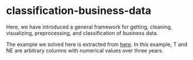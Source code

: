 # classification-business-data

Here, we have introduced a general framework for getting, cleaning, visualizing, preprocessing, and classification of business data.

The example we solved here is extracted from [here](https://opendata.datainfogreffe.fr/explore/?q=Chiffres+Cl%C3%A9s&sort=modified). 
In this example, T and NE are arbitrary columns with numerical values over three years.
